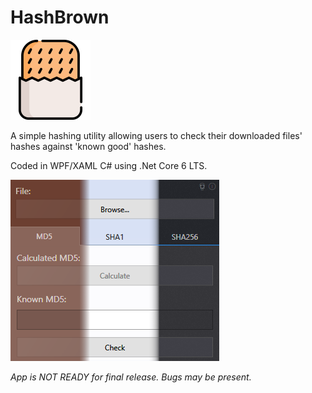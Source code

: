 # HashBrown

<img src="/HashBrown/hash-browns.png" width="128">

A simple hashing utility allowing users to check their downloaded files' hashes against 'known good' hashes.

Coded in WPF/XAML C# using .Net Core 6 LTS. 

![HashBrown Screenshot](/Screenshot.png)

*App is NOT READY for final release. Bugs may be present.*
